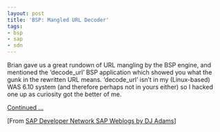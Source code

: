 ```yaml
---
layout: post
title: 'BSP: Mangled URL Decoder'
tags:
- bsp
- sap
- sdn
---
```



Brian gave us a great rundown of URL mangling by the BSP engine, and mentioned the ‘decode_url’ BSP application which showed you what the gunk in the rewritten URL means. ‘decode_url’ isn’t in my (Linux-based) WAS 6.10 system (and therefore perhaps not in yours either) so I hacked one up as curiosity got the better of me.

[Continued …](http://weblogs.sdn.sap.com/pub/wlg/196)

[From [SAP Developer Network SAP Weblogs by DJ Adams](https://www.sdn.sap.com/irj/scn/weblogs?blog=/pub/u/251850060)]



